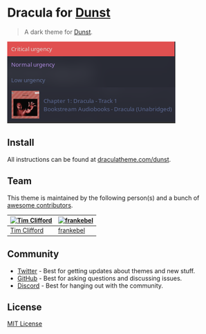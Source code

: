 # Dracula for [Dunst](https://dunst-project.org)

> A dark theme for [Dunst](https://dunst-project.org).

![Screenshot](./screenshot.png)

## Install

All instructions can be found at [draculatheme.com/dunst](https://draculatheme.com/dunst).

## Team

This theme is maintained by the following person(s) and a bunch of [awesome contributors](https://github.com/dracula/dunst/graphs/contributors).

| [![Tim Clifford](https://github.com/tim-clifford.png?size=100)](https://github.com/tim-clifford) | [![frankebel](https://github.com/frankebel.png?size=100)](https://github.com/frankebel) |
| ------------------------------------------------------------------------------------------------ | --------------------------------------------------------------------------------------- |
| [Tim Clifford](https://github.com/tim-clifford)                                                  | [frankebel](https://github.com/frankebel)                                               |

## Community

- [Twitter](https://twitter.com/draculatheme) - Best for getting updates about themes and new stuff.
- [GitHub](https://github.com/dracula/dracula-theme/discussions) - Best for asking questions and discussing issues.
- [Discord](https://draculatheme.com/discord-invite) - Best for hanging out with the community.

## License

[MIT License](./LICENSE)
